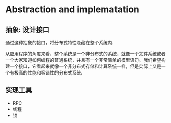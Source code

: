 # Abstraction and implematation

## 抽象: 设计接口
通过这种抽象的接口，将分布式特性隐藏在整个系统内.

从应用程序的角度来看，整个系统是一个非分布式的系统，就像一个文件系统或者一个大家知道如何编程的普通系统，并且有一个非常简单的模型语句。我们希望构建一个接口，它看起来就像一个非分布式存储和计算系统一样，但是实际上又是一个有极高的性能和容错性的分布式系统.

## 实现工具
+ RPC
+ 线程
+ 锁
